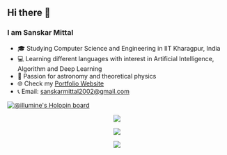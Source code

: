 ## Hi there 👋
### I am Sanskar Mittal
- :mortar_board: Studying Computer Science and Engineering in IIT Kharagpur, India
- :computer: Learning different languages with interest in Artificial Intelligence, Algorithm and Deep Learning
- :telescope: Passion for astronomy and theoretical physics
- :globe_with_meridians: Check my [Portfolio Website](https://illumine69.github.io/Portfolio-Website/)
- :telephone_receiver: Email: sanskarmittal2002@gmail.com

[![@illumine's Holopin board](https://holopin.me/illumine)](https://holopin.io/@illumine)
<p align="center">
  <img align="center" src="https://github-readme-stats.vercel.app/api?username=illumine69&show_icons=true&theme=tokyonight" />
</p>
<p align="center">
  <img align="center" src="https://github-readme-stats.vercel.app/api/top-langs/?username=illumine69&layout=compact&theme=tokyonight" />
</p>

<p align="center">
  <img align="center" src="https://komarev.com/ghpvc/?username=illumine69&color=39BCAD" />
</p>

<!--
**Illumine69/Illumine69** is a ✨ _special_ ✨ repository because its `README.md` (this file) appears on your GitHub profile.

Here are some ideas to get you started:

- 🔭 I’m currently working on ...
- 🌱 I’m currently learning ...
- 👯 I’m looking to collaborate on ...
- 🤔 I’m looking for help with ...
- 💬 Ask me about ...
- 📫 How to reach me: ...
- 😄 Pronouns: ...
- ⚡ Fun fact: ...
-->
